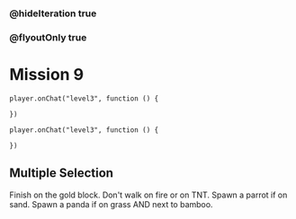 ### @hideIteration true
### @flyoutOnly true
# Mission 9

```blocks
player.onChat("level3", function () {
    
})
```

```template
player.onChat("level3", function () {
    
})
```

## Multiple Selection
Finish on the gold block. Don't walk on fire or on TNT. Spawn a parrot if on sand. Spawn a panda if on grass AND next to bamboo.